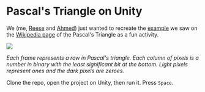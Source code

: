 # Pascal's Triangle on Unity

We (me, [Reese](https://github.com/satchelfrost) and [Ahmed](https://github.com/ahmedmansour3548)) just wanted to recreate the [example](https://upload.wikimedia.org/wikipedia/commons/6/66/Pascal%27s_Triangle_animated_binary_rows.gif) we saw on the [Wikipedia page](https://en.wikipedia.org/wiki/Pascal%27s_triangle) of the Pascal's Triangle as a fun activity.

![](https://upload.wikimedia.org/wikipedia/commons/6/66/Pascal%27s_Triangle_animated_binary_rows.gif)

_Each frame represents a row in Pascal's triangle. Each column of pixels is a number in binary with the least significant bit at the bottom. Light pixels represent ones and the dark pixels are zeroes._

Clone the repo, open the project on Unity, then run it. Press `Space`.